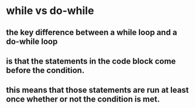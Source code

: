 # while vs do-while

## the key difference between a while loop and a do-while loop
## is that the statements in the code block come before the condition.

## this means that those statements are run at least once whether or not the condition is met.

